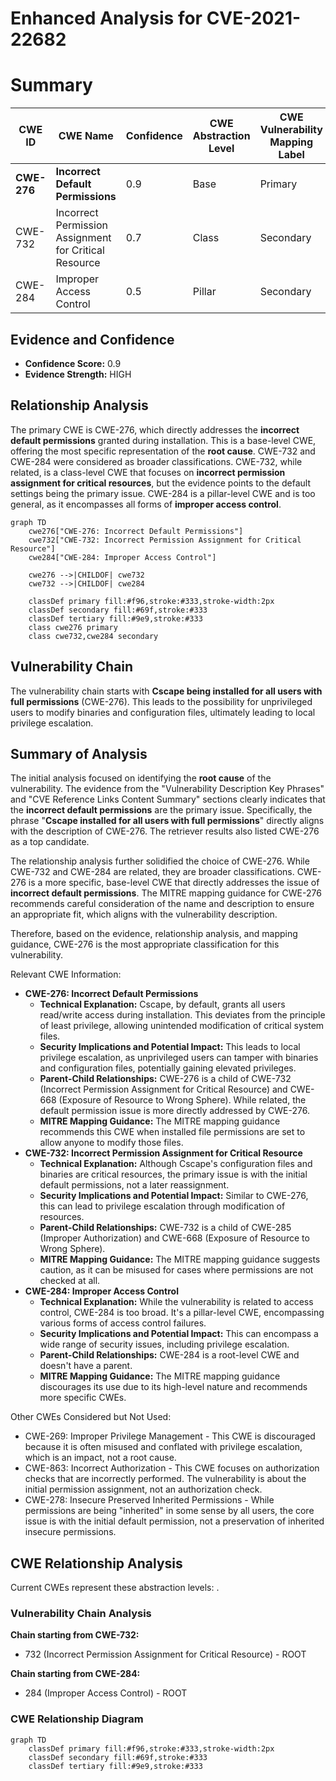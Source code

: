 # Enhanced Analysis for CVE-2021-22682

# Summary
| CWE ID | CWE Name | Confidence | CWE Abstraction Level | CWE Vulnerability Mapping Label | CWE-Vulnerability Mapping Notes |
|---|---|---|---|---|---|
| **CWE-276** | **Incorrect Default Permissions** | 0.9 | Base | Primary | Allowed |
| CWE-732 | Incorrect Permission Assignment for Critical Resource | 0.7 | Class | Secondary | Allowed-with-Review |
| CWE-284 | Improper Access Control | 0.5 | Pillar | Secondary | Discouraged |

## Evidence and Confidence

*   **Confidence Score:** 0.9
*   **Evidence Strength:** HIGH

## Relationship Analysis
The primary CWE is CWE-276, which directly addresses the **incorrect default permissions** granted during installation. This is a base-level CWE, offering the most specific representation of the **root cause**. CWE-732 and CWE-284 were considered as broader classifications. CWE-732, while related, is a class-level CWE that focuses on **incorrect permission assignment for critical resources**, but the evidence points to the default settings being the primary issue. CWE-284 is a pillar-level CWE and is too general, as it encompasses all forms of **improper access control**.

```mermaid
graph TD
    cwe276["CWE-276: Incorrect Default Permissions"]
    cwe732["CWE-732: Incorrect Permission Assignment for Critical Resource"]
    cwe284["CWE-284: Improper Access Control"]
    
    cwe276 -->|CHILDOF| cwe732
    cwe732 -->|CHILDOF| cwe284
    
    classDef primary fill:#f96,stroke:#333,stroke-width:2px
    classDef secondary fill:#69f,stroke:#333
    classDef tertiary fill:#9e9,stroke:#333
    class cwe276 primary
    class cwe732,cwe284 secondary
```

## Vulnerability Chain
The vulnerability chain starts with **Cscape being installed for all users with full permissions** (CWE-276). This leads to the possibility for unprivileged users to modify binaries and configuration files, ultimately leading to local privilege escalation.

## Summary of Analysis
The initial analysis focused on identifying the **root cause** of the vulnerability. The evidence from the "Vulnerability Description Key Phrases" and "CVE Reference Links Content Summary" sections clearly indicates that the **incorrect default permissions** are the primary issue. Specifically, the phrase "**Cscape installed for all users with full permissions**" directly aligns with the description of CWE-276. The retriever results also listed CWE-276 as a top candidate.

The relationship analysis further solidified the choice of CWE-276. While CWE-732 and CWE-284 are related, they are broader classifications. CWE-276 is a more specific, base-level CWE that directly addresses the issue of **incorrect default permissions**. The MITRE mapping guidance for CWE-276 recommends careful consideration of the name and description to ensure an appropriate fit, which aligns with the vulnerability description.

Therefore, based on the evidence, relationship analysis, and mapping guidance, CWE-276 is the most appropriate classification for this vulnerability.

Relevant CWE Information:

*   **CWE-276: Incorrect Default Permissions**
    *   **Technical Explanation:** Cscape, by default, grants all users read/write access during installation. This deviates from the principle of least privilege, allowing unintended modification of critical system files.
    *   **Security Implications and Potential Impact:** This leads to local privilege escalation, as unprivileged users can tamper with binaries and configuration files, potentially gaining elevated privileges.
    *   **Parent-Child Relationships:** CWE-276 is a child of CWE-732 (Incorrect Permission Assignment for Critical Resource) and CWE-668 (Exposure of Resource to Wrong Sphere). While related, the default permission issue is more directly addressed by CWE-276.
    *   **MITRE Mapping Guidance:** The MITRE mapping guidance recommends this CWE when installed file permissions are set to allow anyone to modify those files.
*   **CWE-732: Incorrect Permission Assignment for Critical Resource**
    *   **Technical Explanation:** Although Cscape's configuration files and binaries are critical resources, the primary issue is with the initial default permissions, not a later reassignment.
    *   **Security Implications and Potential Impact:** Similar to CWE-276, this can lead to privilege escalation through modification of resources.
    *   **Parent-Child Relationships:** CWE-732 is a child of CWE-285 (Improper Authorization) and CWE-668 (Exposure of Resource to Wrong Sphere).
    *   **MITRE Mapping Guidance:** The MITRE mapping guidance suggests caution, as it can be misused for cases where permissions are not checked at all.
*   **CWE-284: Improper Access Control**
    *   **Technical Explanation:** While the vulnerability is related to access control, CWE-284 is too broad. It's a pillar-level CWE, encompassing various forms of access control failures.
    *   **Security Implications and Potential Impact:** This can encompass a wide range of security issues, including privilege escalation.
    *   **Parent-Child Relationships:** CWE-284 is a root-level CWE and doesn't have a parent.
    *   **MITRE Mapping Guidance:** The MITRE mapping guidance discourages its use due to its high-level nature and recommends more specific CWEs.

Other CWEs Considered but Not Used:

*   CWE-269: Improper Privilege Management - This CWE is discouraged because it is often misused and conflated with privilege escalation, which is an impact, not a root cause.
*   CWE-863: Incorrect Authorization - This CWE focuses on authorization checks that are incorrectly performed. The vulnerability is about the initial permission assignment, not an authorization check.
*   CWE-278: Insecure Preserved Inherited Permissions - While permissions are being "inherited" in some sense by all users, the core issue is with the initial default permission, not a preservation of inherited insecure permissions.


## CWE Relationship Analysis

Current CWEs represent these abstraction levels: .


### Vulnerability Chain Analysis

**Chain starting from CWE-732:**
- 732 (Incorrect Permission Assignment for Critical Resource) - ROOT


**Chain starting from CWE-284:**
- 284 (Improper Access Control) - ROOT



### CWE Relationship Diagram

```mermaid
graph TD
    classDef primary fill:#f96,stroke:#333,stroke-width:2px
    classDef secondary fill:#69f,stroke:#333
    classDef tertiary fill:#9e9,stroke:#333
```
